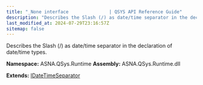 ```yaml
---
title: "_None interface               | QSYS API Reference Guide"
description: "Describes the Slash (/) as date/time separator in the declaration of date/time types. "
last_modified_at: 2024-07-29T23:16:57Z
sitemap: false
---
```


Describes the Slash (/) as date/time separator in the declaration of date/time types.

**Namespace:** ASNA.QSys.Runtime
**Assembly:** ASNA.QSys.Runtime.dll

**Extends:** [IDateTimeSeparator](/reference/runtime/qsys-runtime/i-date-time-separator.html)
<br>
<br>
